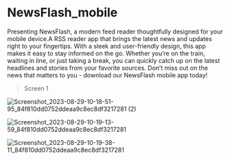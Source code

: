 # NewsFlash_mobile
Presenting NewsFlash, a modern feed reader thoughtfully designed for your mobile device.A RSS reader app that brings the latest news and updates right to your fingertips. With a sleek and user-friendly design, this app makes it easy to stay informed on the go. Whether you’re on the train, waiting in line, or just taking a break, you can quickly catch up on the latest headlines and stories from your favorite sources. Don’t miss out on the news that matters to you - download our NewsFlash mobile app today!
>Screen 1

![Screenshot_2023-08-29-10-18-51-95_84f810dd0752ddeaa9c8ec8df3217281 (2)](https://github.com/shariandabre/NewsFlash_mobile/assets/94830605/731e7606-c771-406d-9dd0-f2ce5034694a)

![Screenshot_2023-08-29-10-19-13-59_84f810dd0752ddeaa9c8ec8df3217281](https://github.com/shariandabre/NewsFlash_mobile/assets/94830605/b592cebd-4fa3-4451-8565-5f2d25a9e159) 

![Screenshot_2023-08-29-10-19-38-11_84f810dd0752ddeaa9c8ec8df3217281](https://github.com/shariandabre/NewsFlash_mobile/assets/94830605/0df846a9-e038-40e8-9551-7329da1f3fce)
